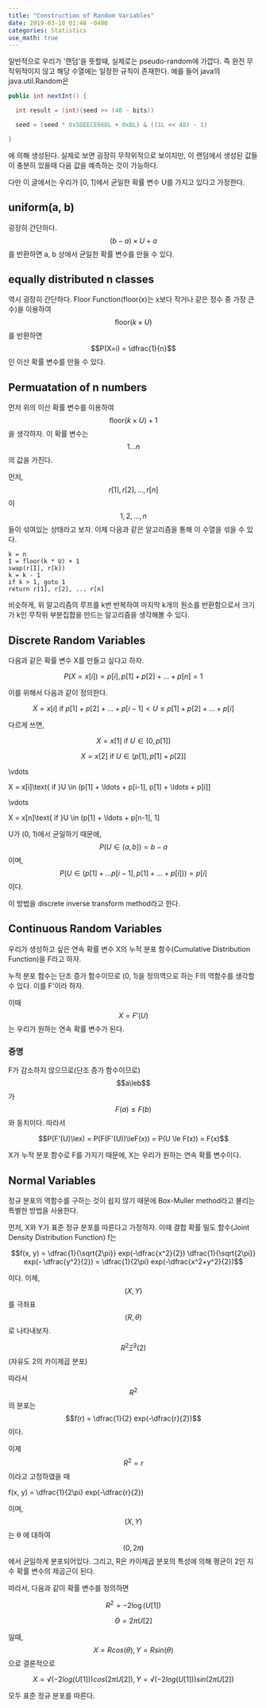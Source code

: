```yaml
---
title: "Construction of Random Variables"
date: 2019-03-10 01:48 -0400
categories: Statistics
use_math: true
---
```


일반적으로 우리가 '랜덤'을 뜻할때, 실제로는 pseudo-random에 가깝다. 즉 완전 무작위적이지 않고 해당 수열에는 일정한 규칙이 존재한다. 예를 들어 java의 java.util.Random은
```java
public int nextInt() {

  int result = (int)(seed >> (48 - bits))

  seed = (seed * 0x5DEECE66DL + 0xBL) & ((1L << 48) - 1)

}
```
에 의해 생성된다. 실제로 보면 굉장히 무작위적으로 보이지만, 이 랜덤에서 생성된 값들이 충분히 있을때 다음 값을 예측하는 것이 가능하다.

다만 이 글에서는 우리가 [0, 1]에서 균일한 확률 변수 U를 가지고 있다고 가정한다.

## uniform(a, b)
굉장히 간단하다. $$(b - a) \times U + a$$를 반환하면 a, b 상에서 균일한 확률 변수를 만들 수 있다.

## equally distributed n classes
역시 굉장히 간단하다. Floor Function(floor(x)는 x보다 작거나 같은 정수 중 가장 큰 수)을 이용하여 $$\text{floor}(k \times U)$$를 반환하면 $$P(X=i) = \dfrac{1}{n}$$ 인 이산 확률 변수를 만들 수 있다.

## Permuatation of n numbers
먼저 위의 이산 확률 변수를 이용하여 $$\text{floor}(k \times U) + 1$$을 생각하자. 이 확률 변수는 $$1 \ldots n$$의 값을 가진다.

먼저, $$r[1], r[2], \ldots, r[n]$$이 $$1, 2, \ldots, n$$들이 섞여있는 상태라고 보자. 이제 다음과 같은 알고리즘을 통해 이 수열을 섞을 수 있다.

```
k = n
I = floor(k * U) + 1
swap(r[I], r[k])
k = k - 1
if k > 1, goto 1
return r[1], r[2], ... r[n]
```
비슷하게, 위 알고리즘의 루프를 k번 반복하여 마지막 k개의 원소를 반환함으로서 크기가 k인 무작위 부분집합을 만드는 알고리즘을 생각해볼 수 있다.

## Discrete Random Variables
다음과 같은 확률 변수 X를 만들고 싶다고 하자.

$$P(X = x[i]) = p[i], p[1] + p[2] + \ldots + p[n] = 1$$

이를 위해서 다음과 같이 정의한다.

$$X = x[i]\text{ if }p[1] + p[2] + \ldots + p[i-1] < U \le p[1] + p[2] + \ldots + p[i]$$

다르게 쓰면,

$$X = x[1]\text{ if }U \in (0, p[1]]$$

$$X = x[2]\text{ if }U \in (p[1], p[1] + p[2]]$$

\vdots

X = x[i]\text{ if }U \in (p[1] + \ldots + p[i-1], p[1] + \ldots + p[i]]

\vdots

X = x[n]\text{ if }U \in (p[1] + \ldots + p[n-1], 1]

U가 (0, 1)에서 균일하기 때문에, $$P(U \in (a, b]) = b-a$$ 이며, $$P(U \in (p[1] + \ldots p[i-1], p[1] + \ldots + p[i])) = p[i]$$이다.

이 방법을 discrete inverse transform method라고 한다.

## Continuous Random Variables
우리가 생성하고 싶은 연속 확률 변수 X의 누적 분포 함수(Cumulative Distribution Function)을 F라고 하자.

누적 분포 함수는 단조 증가 함수이므로 (0, 1)을 정의역으로 하는 F의 역함수를 생각할 수 있다. 이를 F'이라 하자.

이때 $$X = F'(U)$$는 우리가 원하는 연속 확률 변수가 된다.

### 증명

F가 감소하지 않으므로(단조 증가 함수이므로) $$a\leb$$ 가 $$F(a) \le F(b)$$와 동치이다. 따라서

$$P(F'(U)\lex) = P(F(F'(U))\leF(x)) = P(U \le F(x)) = F(x)$$

X가 누적 분포 함수로 F를 가지기 때문에, X는 우리가 원하는 연속 확률 변수이다.

## Normal Variables
정규 분포의 역함수를 구하는 것이 쉽지 않기 때문에 Box-Muller method라고 불리는 특별한 방법을 사용한다.

먼저, X와 Y가 표준 정규 분포를 따른다고 가정하자. 이때 결합 확률 밀도 함수(Joint Density Distribution Function) f는

$$f(x, y) = \dfrac{1}{\sqrt{2\pi}} exp(-\dfrac{x^2}{2}) \dfrac{1}{\sqrt{2\pi}} exp(- \dfrac{y^2}{2}) = \dfrac{1}{2\pi} exp(-\dfrac{x^2+y^2}{2})$$

이다. 이제, $$(X, Y)$$를 극좌표 $$(R, θ)$$로 나타내보자.

$$R^2 \tilde \Xi^2(2)$$ (자유도 2의 카이제곱 분포)

따라서 $$R^2$$의 분포는  $$f(r) = \dfrac{1}{2} exp(-\dfrac{r}{2})$$ 이다.

이제 $$R^2 = r$$이라고 고정하였을 때

f(x, y) = \dfrac{1}{2\pi} exp(-\dfrac{r}{2})

이며, $$(X, Y)$$는 θ 에 대하여 $$(0, 2π)$$ 에서 균일하게 분포되어있다. 그리고, R은 카이제곱 분포의 특성에 의해 평균이 2인 지수 확률 변수의 제곱근이 된다.

따라서, 다음과 같이 확률 변수를 정의하면

$$R^2 = -2 \log(U[1])$$

$$\Theta = 2\pi U[2]$$

일때, $$X = R cos(θ), Y = R sin(θ)$$으로 결론적으로

$$X = √(-2 log(U[1])) cos(2πU[2]), Y = √(-2 log(U[1])) sin(2πU[2])$$

모두 표준 정규 분포를 따른다.
